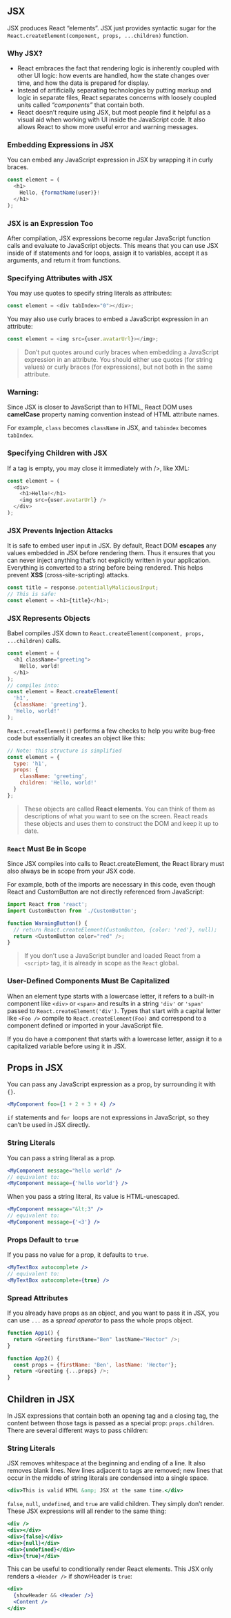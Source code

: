 ## JSX
JSX produces React “elements”. JSX just provides syntactic sugar for the `React.createElement(component, props, ...children)` function.

### Why JSX?
* React embraces the fact that rendering logic is inherently coupled with other UI logic: how events are handled, how the state changes over time, and how the data is prepared for display.
* Instead of artificially separating technologies by putting markup and logic in separate files, React separates concerns with loosely coupled units called _“components”_ that contain both. 
* React doesn’t require using JSX, but most people find it helpful as a visual aid when working with UI inside the JavaScript code. It also allows React to show more useful error and warning messages.

### Embedding Expressions in JSX
You can embed any JavaScript expression in JSX by wrapping it in curly braces.
```javascript
const element = (
  <h1>
    Hello, {formatName(user)}!
  </h1>
);
```

### JSX is an Expression Too
After compilation, JSX expressions become regular JavaScript function calls and evaluate to JavaScript objects. This means that you can use JSX inside of if statements and for loops, assign it to variables, accept it as arguments, and return it from functions.

### Specifying Attributes with JSX
You may use quotes to specify string literals as attributes:
```javascript
const element = <div tabIndex="0"></div>;
```
You may also use curly braces to embed a JavaScript expression in an attribute:
```javascript
const element = <img src={user.avatarUrl}></img>;
```

> Don’t put quotes around curly braces when embedding a JavaScript expression in an attribute. You should either use quotes (for string values) or curly braces (for expressions), but not both in the same attribute.

### Warning:
Since JSX is closer to JavaScript than to HTML, React DOM uses __camelCase__ property naming convention instead of HTML attribute names.

For example, `class` becomes `className` in JSX, and `tabindex` becomes `tabIndex`.

### Specifying Children with JSX
If a tag is empty, you may close it immediately with />, like XML:
```javascript
const element = (
  <div>
    <h1>Hello!</h1>
    <img src={user.avatarUrl} />
  </div>
);
```

### JSX Prevents Injection Attacks
It is safe to embed user input in JSX. By default, React DOM __escapes__ any values embedded in JSX before rendering them. Thus it ensures that you can never inject anything that’s not explicitly written in your application. Everything is converted to a string before being rendered. This helps prevent __XSS__ (cross-site-scripting) attacks.
```javascript
const title = response.potentiallyMaliciousInput;
// This is safe:
const element = <h1>{title}</h1>;
```

### JSX Represents Objects
Babel compiles JSX down to `React.createElement(component, props, ...children)` calls.
```javascript
const element = (
  <h1 className="greeting">
    Hello, world!
  </h1>
);
// compiles into:
const element = React.createElement(
  'h1',
  {className: 'greeting'},
  'Hello, world!'
);
```
`React.createElement()` performs a few checks to help you write bug-free code but essentially it creates an object like this:
```javascript
// Note: this structure is simplified
const element = {
  type: 'h1',
  props: {
    className: 'greeting',
    children: 'Hello, world!'
  }
};
```

> These objects are called __React elements__. You can think of them as descriptions of what you want to see on the screen. React reads these objects and uses them to construct the DOM and keep it up to date.

### `React` Must Be in Scope
Since JSX compiles into calls to React.createElement, the React library must also always be in scope from your JSX code.

For example, both of the imports are necessary in this code, even though React and CustomButton are not directly referenced from JavaScript:
```javascript
import React from 'react';
import CustomButton from './CustomButton';

function WarningButton() {
  // return React.createElement(CustomButton, {color: 'red'}, null);
  return <CustomButton color="red" />;
}
```

> If you don’t use a JavaScript bundler and loaded React from a `<script>` tag, it is already in scope as the `React` global.

### User-Defined Components Must Be Capitalized
When an element type starts with a lowercase letter, it refers to a built-in component like `<div>` or `<span>` and results in a string `'div'` or `'span'` passed to `React.createElement('div')`. Types that start with a capital letter like `<Foo />` compile to `React.createElement(Foo)` and correspond to a component defined or imported in your JavaScript file.

If you do have a component that starts with a lowercase letter, assign it to a capitalized variable before using it in JSX.

## Props in JSX
You can pass any JavaScript expression as a prop, by surrounding it with `{}`.
```jsx
<MyComponent foo={1 + 2 + 3 + 4} />
```
`if` statements and `for `loops are not expressions in JavaScript, so they can’t be used in JSX directly.

### String Literals
You can pass a string literal as a prop.
```jsx
<MyComponent message="hello world" />
// equivalent to:
<MyComponent message={'hello world'} />
```

When you pass a string literal, its value is HTML-unescaped.
```jsx
<MyComponent message="&lt;3" />
// equivalent to:
<MyComponent message={'<3'} />
```

### Props Default to `true`
If you pass no value for a prop, it defaults to `true`.
```jsx
<MyTextBox autocomplete />
// equivalent to:
<MyTextBox autocomplete={true} />
```

### Spread Attributes
If you already have props as an object, and you want to pass it in JSX, you can use `...` as a _spread operator_ to pass the whole props object.
```javascript
function App1() {
  return <Greeting firstName="Ben" lastName="Hector" />;
}

function App2() {
  const props = {firstName: 'Ben', lastName: 'Hector'};
  return <Greeting {...props} />;
}
```

## Children in JSX
In JSX expressions that contain both an opening tag and a closing tag, the content between those tags is passed as a special prop: `props.children`. There are several different ways to pass children:

### String Literals
JSX removes whitespace at the beginning and ending of a line. It also removes blank lines. New lines adjacent to tags are removed; new lines that occur in the middle of string literals are condensed into a single space.
```jsx
<div>This is valid HTML &amp; JSX at the same time.</div>
```

`false`, `null`, `undefined`, and `true` are valid children. They simply don’t render. These JSX expressions will all render to the same thing:
```jsx
<div />
<div></div>
<div>{false}</div>
<div>{null}</div>
<div>{undefined}</div>
<div>{true}</div>
```

This can be useful to conditionally render React elements. This JSX only renders a `<Header />` if showHeader is `true`:
```jsx
<div>
  {showHeader && <Header />}
  <Content />
</div>
```